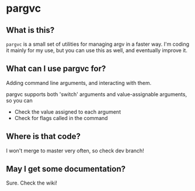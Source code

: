 # pargvc

## What is this?
`pargvc` is a small set of utilities for managing argv in a faster way. I'm coding it mainly for my use, but you can use this as well, and eventually improve it.

## What can I use pargvc for?
Adding command line arguments, and interacting with them.

pargvc supports both 'switch' arguments and value-assignable arguments, so you can
* Check the value assigned to each argument
* Check for flags called in the command

## Where is that code?
I won't merge to master very often, so check dev branch!

## May I get some documentation?
Sure. Check the wiki!
